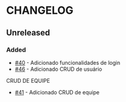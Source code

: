 # CHANGELOG
## Unreleased


### Added
-   [#40](https://github.com/KozielGPC/championship-platform/issues/40) - Adicionado funcionalidades de login
-   [#46](https://github.com/KozielGPC/championship-platform/issues/46) - Adicionado CRUD de usuário


CRUD DE EQUIPE
-   [#41](https://github.com/KozielGPC/championship-platform/issues/41) - Adicionado CRUD de equipe